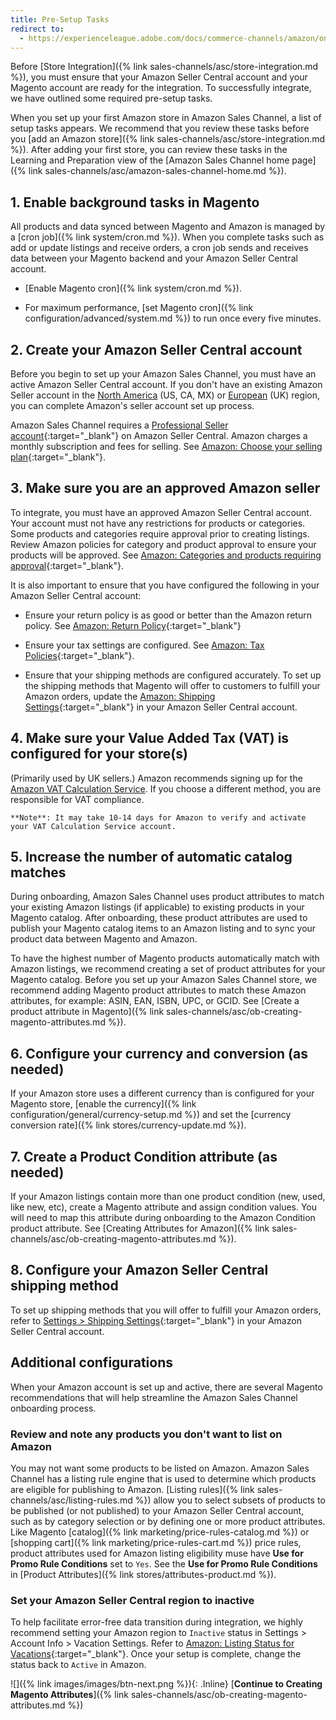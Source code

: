 ```yaml
---
title: Pre-Setup Tasks
redirect to:
  - https://experienceleague.adobe.com/docs/commerce-channels/amazon/onboarding/amazon-pre-setup-tasks.html
---
```



Before [Store Integration]({% link sales-channels/asc/store-integration.md %}), you must ensure that your Amazon Seller Central account and your Magento account are ready for the integration. To successfully integrate, we have outlined some required pre-setup tasks.

When you set up your first Amazon store in Amazon Sales Channel, a list of setup tasks appears. We recommend that you review these tasks before you [add an Amazon store]({% link sales-channels/asc/store-integration.md %}). After adding your first store, you can review these tasks in the Learning and Preparation view of the [Amazon Sales Channel home page]({% link sales-channels/asc/amazon-sales-channel-home.md %}).

## 1. Enable background tasks in Magento

All products and data synced between Magento and Amazon is managed by a [cron job]({% link system/cron.md %}). When you complete tasks such as add or update listings and receive orders, a cron job sends and receives data between your Magento backend and your Amazon Seller Central account.

- [Enable Magento cron]({% link system/cron.md %}).

- For maximum performance, [set Magento cron]({% link configuration/advanced/system.md %}) to run once every five minutes.

## 2. Create your Amazon Seller Central account

Before you begin to set up your Amazon Sales Channel, you must have an active Amazon Seller Central account. If you don't have an existing Amazon Seller account in the [North America][1] (US, CA, MX)  or [European](https://services.amazon.co.uk/services/sell-online/how-it-works.html) (UK) region, you can complete Amazon's seller account set up process.

Amazon Sales Channel requires a [Professional Seller account][2]{:target="_blank"} on Amazon Seller Central. Amazon charges a monthly subscription and fees for selling. See [Amazon: Choose your selling plan][3]{:target="_blank"}.

## 3. Make sure you are an approved Amazon seller

To integrate, you must have an approved Amazon Seller Central account. Your account must not have any restrictions for products or categories. Some products and categories require approval prior to creating listings. Review Amazon policies for category and product approval to ensure your products will be approved. See [Amazon: Categories and products requiring approval][4]{:target="_blank"}.

It is also important to ensure that you have configured the following in your Amazon Seller Central account:

- Ensure your return policy is as good or better than the Amazon return policy. See [Amazon: Return Policy][5]{:target="_blank"}

- Ensure your tax settings are configured. See [Amazon: Tax Policies][6]{:target="_blank"}.

- Ensure that your shipping methods are configured accurately. To set up the shipping methods that Magento will offer to customers to fulfill your Amazon orders, update the [Amazon: Shipping Settings][7]{:target="_blank"} in your Amazon Seller Central account.

## 4. Make sure your Value Added Tax (VAT) is configured for your store(s)
(Primarily used by UK sellers.) Amazon recommends signing up for the [Amazon VAT Calculation Service](https://services.amazon.co.uk/vat-calculation-service.html). If you choose a different method, you are responsible for VAT compliance.

    **Note**: It may take 10-14 days for Amazon to verify and activate your VAT Calculation Service account.

## 5. Increase the number of automatic catalog matches

During onboarding, Amazon Sales Channel uses product attributes to match your existing Amazon listings (if applicable) to existing products in your Magento catalog. After onboarding, these product attributes are used to publish your Magento catalog items to an Amazon listing and to sync your product data between Magento and Amazon.

To have the highest number of Magento products automatically match with Amazon listings, we recommend creating a set of product attributes for your Magento catalog. Before you set up your Amazon Sales Channel store, we recommend adding Magento product attributes to match these Amazon attributes, for example: ASIN, EAN, ISBN, UPC, or GCID. See [Create a product attribute in Magento]({% link sales-channels/asc/ob-creating-magento-attributes.md %}).

## 6. Configure your currency and conversion (as needed)

If your Amazon store uses a different currency than is configured for your Magento store, [enable the currency]({% link configuration/general/currency-setup.md %}) and set the [currency conversion rate]({% link stores/currency-update.md %}).

## 7. Create a Product Condition attribute (as needed)

If your Amazon listings contain more than one product condition (new, used, like new, etc), create a Magento attribute and assign condition values. You will need to map this attribute during onboarding to the Amazon Condition product attribute. See [Creating Attributes for Amazon]({% link sales-channels/asc/ob-creating-magento-attributes.md %}).

## 8. Configure your Amazon Seller Central shipping method

To set up shipping methods that you will offer to fulfill your Amazon orders, refer to [Settings &gt; Shipping Settings][10]{:target="_blank"} in your Amazon Seller Central account.

## Additional configurations

When your Amazon account is set up and active, there are several Magento recommendations that will help streamline the Amazon Sales Channel onboarding process.

### Review and note any products you don't want to list on Amazon

You may not want some products to be listed on Amazon. Amazon Sales Channel has a listing rule engine that is used to determine which products are eligible for publishing to Amazon. [Listing rules]({% link sales-channels/asc/listing-rules.md %}) allow you to select subsets of products to be published (or not published) to your Amazon Seller Central account, such as by category selection or by defining one or more product attributes. Like Magento [catalog]({% link marketing/price-rules-catalog.md %}) or [shopping cart]({% link marketing/price-rules-cart.md %}) price rules, product attributes used for Amazon listing eligibility muse have **Use for Promo Rule Conditions** set to `Yes`. See the **Use for Promo Rule Conditions** in [Product Attributes]({% link stores/attributes-product.md %}).

### Set your Amazon Seller Central region to inactive

To help facilitate error-free data transition during integration, we highly recommend setting your Amazon region to `Inactive` status in Settings > Account Info > Vacation Settings. Refer to [Amazon: Listing Status for Vacations][11]{:target="_blank"}. Once your setup is complete, change the status back to `Active` in Amazon.

![]({% link images/images/btn-next.png %}){: .Inline} [**Continue to Creating Magento Attributes**]({% link sales-channels/asc/ob-creating-magento-attributes.md %})

[1]: https://services.amazon.com/content/sell-on-amazon.html
[2]: https://services.amazon.com/content/sell-on-amazon.htm/
[3]: https://services.amazon.com/selling/pricing.html
[4]: https://sellercentral.amazon.com/gp/help/200333160
[5]: https://www.amazon.com/gp/help/customer/display.html?nodeId=15015721&amp;language=en_US&amp;ref=ag_home_cont_200364110
[6]: https://sellercentral.amazon.com/gp/help/external/help.html?itemID=200405820&amp;language=en_US&amp;ref=efph_200405820_cont_521
[7]: https://sellercentral.amazon.com/sbr/ref=xx_shipset_dnav_xx#shipping_templates
[10]: https://sellercentral.amazon.com/gp/help/G891
[11]: https://sellercentral.amazon.com/gp/help/help.html?itemID=200135620&amp;language=en_MX&amp;ref=ag_200135620_cont_191
